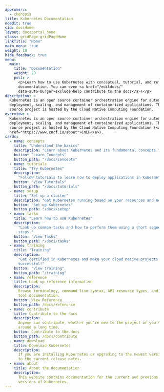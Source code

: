 ```yaml
---
approvers:
  - chenopis
title: Kubernetes Documentation
noedit: true
cid: docsHome
layout: docsportal_home
class: gridPage gridPageHome
linkTitle: "Home"
main_menu: true
weight: 10
hide_feedback: true
menu:
  main:
    title: "Documentation"
    weight: 20
    post: >
      <p>Learn how to use Kubernetes with conceptual, tutorial, and reference
      documentation. You can even <a href="/editdocs/"
      data-auto-burger-exclude>help contribute to the docs</a>!</p>
description: >
  Kubernetes is an open source container orchestration engine for automating
  deployment, scaling, and management of containerized applications. The open
  source project is hosted by the Cloud Native Computing Foundation.
overview: >
  Kubernetes is an open source container orchestration engine for automating
  deployment, scaling, and management of containerized applications. The open
  source project is hosted by the Cloud Native Computing Foundation (<a
  href="https://www.cncf.io/about">CNCF</a>).
cards:
  - name: concepts
    title: "Understand the basics"
    description: "Learn about Kubernetes and its fundamental concepts."
    button: "Learn Concepts"
    button_path: "/docs/concepts"
  - name: tutorials
    title: "Try Kubernetes"
    description:
      "Follow tutorials to learn how to deploy applications in Kubernetes."
    button: "View Tutorials"
    button_path: "/docs/tutorials"
  - name: setup
    title: "Set up a cluster"
    description: "Get Kubernetes running based on your resources and needs."
    button: "Set up Kubernetes"
    button_path: "/docs/setup"
  - name: tasks
    title: "Learn how to use Kubernetes"
    description:
      "Look up common tasks and how to perform them using a short sequence of
      steps."
    button: "View Tasks"
    button_path: "/docs/tasks"
  - name: training
    title: "Training"
    description:
      "Get certified in Kubernetes and make your cloud native projects
      successful!"
    button: "View training"
    button_path: "/training"
  - name: reference
    title: Look up reference information
    description:
      Browse terminology, command line syntax, API resource types, and setup
      tool documentation.
    button: View Reference
    button_path: /docs/reference
  - name: contribute
    title: Contribute to the docs
    description:
      Anyone can contribute, whether you’re new to the project or you’ve been
      around a long time.
    button: Contribute to the docs
    button_path: /docs/contribute
  - name: download
    title: Download Kubernetes
    description:
      If you are installing Kubernetes or upgrading to the newest version, refer
      to the current release notes.
  - name: about
    title: About the documentation
    description:
      This website contains documentation for the current and previous 4
      versions of Kubernetes.
---
```

